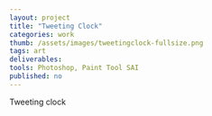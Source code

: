 ```yaml
---
layout: project
title: "Tweeting Clock"
categories: work
thumb: /assets/images/tweetingclock-fullsize.png
tags: art
deliverables: 
tools: Photoshop, Paint Tool SAI
published: no
---
```


Tweeting clock
